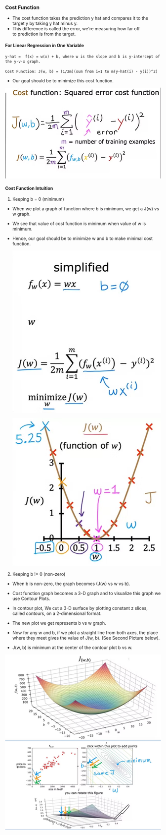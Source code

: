 ### Cost Function

- The cost function takes the prediction y hat and compares it to the target y by taking y hat minus y. 
- This difference is called the error, we're measuring how far off to prediction is from the target.

#### For Linear Regression in One Variable

    y-hat =  f(x) = w(x) + b, where w is the slope and b is y-intercept of the y-v-x graph.

    Cost Function: J(w, b) = (1/2m)(sum from i=1 to m(y-hat(i) - y(i))^2)

- Our goal should be to minimize this cost function.

![alt text](image.png)


#### Cost Function Intuition

1.  Keeping b = 0 (minimum)

- When we plot a graph of function where b is minimum, we get a J(w) vs w graph.
- We see that value of cost function is minimum when value of w is minimum.

- Hence, our goal should be to minimize w and b to make minimal cost function.

    ![alt text](image-2.png)

    ![alt text](image-3.png)



2. Keeping b != 0 (non-zero)

- When b is non-zero, the graph becomes (J(w) vs w vs b).  
- Cost function graph becomes a 3-D graph and to visualize this graph we use Contour Plots.
- In contour plot, We cut a 3-D surface by plotting constant z slices, called contours, on a 2-dimensional format.

- The new plot we get represents b vs w graph.
- Now for any w and b, if we plot a straight line from both axes, the place where they meet gives the value of J(w, b). (See Second Picture below).

- J(w, b) is minimum at the center of the contour plot b vs w.

![alt text](image-4.png)
![alt text](image-5.png)